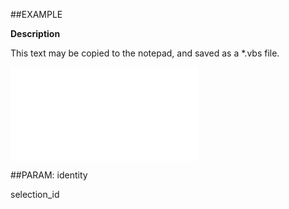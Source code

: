 

##EXAMPLE

**Description**

This text may be copied to the notepad, and saved as a *.vbs file.

![](../../Examples/vbs/ClientScript.OnSelectionMailmergeStart.vbs.txt)







##PARAM: identity

selection_id



